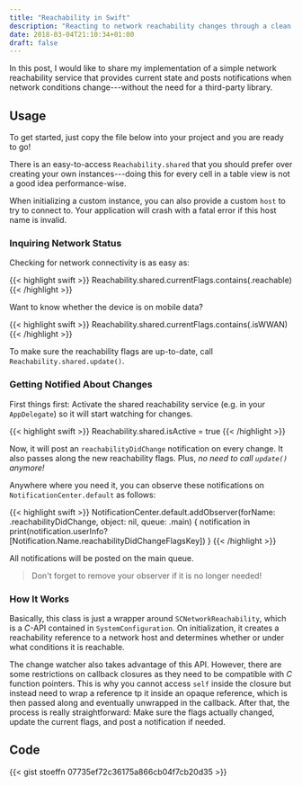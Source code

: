 ```yaml
---
title: "Reachability in Swift"
description: "Reacting to network reachability changes through a clean API."
date: 2018-03-04T21:10:34+01:00
draft: false
---
```

In this post, I would like to share my implementation of a simple network reachability service that provides current state and posts notifications when network conditions change---without the need for a third-party library.
<!--more-->

## Usage
To get started, just copy the file below into your project and you are ready to go!

There is an easy-to-access `Reachability.shared` that you should prefer over creating your own instances---doing this for every cell in a table view is not a good idea performance-wise.

When initializing a custom instance, you can also provide a custom `host` to try to connect to. Your application will crash with a fatal error if this host name is invalid.

### Inquiring Network Status

Checking for network connectivity is as easy as:

{{< highlight swift >}}
Reachability.shared.currentFlags.contains(.reachable)
{{< /highlight >}}

Want to know whether the device is on mobile data?

{{< highlight swift >}}
Reachability.shared.currentFlags.contains(.isWWAN)
{{< /highlight >}}

To make sure the reachability flags are up-to-date, call `Reachability.shared.update()`.

### Getting Notified About Changes

First things first: Activate the shared reachability service (e.g. in your `AppDelegate`) so it will start watching for changes.

{{< highlight swift >}}
Reachability.shared.isActive = true
{{< /highlight >}}

Now, it will post an `reachabilityDidChange` notification on every change. It also passes along the new reachability flags.
Plus, _no need to call `update()` anymore!_

Anywhere where you need it, you can observe these notifications on `NotificationCenter.default` as follows:

{{< highlight swift >}}
NotificationCenter.default.addObserver(forName: .reachabilityDidChange, object: nil, queue: .main) { notification in
    print(notification.userInfo?[Notification.Name.reachabilityDidChangeFlagsKey])
}
{{< /highlight >}}

All notifications will be posted on the main queue.

> Don't forget to remove your observer if it is no longer needed!

### How It Works
Basically, this class is just a wrapper around `SCNetworkReachability`, which is a _C_-API contained in `SystemConfiguration`. On initialization, it creates a reachability reference to a network host and determines whether or under what conditions it is reachable.

The change watcher also takes advantage of this API. However, there are some restrictions on callback closures as they need to be compatible with _C_ function pointers. This is why you cannot access `self` inside the closure but instead need to wrap a reference tp it inside an opaque reference, which is then passed along and eventually unwrapped in the callback. After that, the process is really straightforward: Make sure the flags actually changed, update the current flags, and post a notification if needed.

## Code

{{< gist stoeffn 07735ef72c36175a866cb04f7cb20d35 >}}

